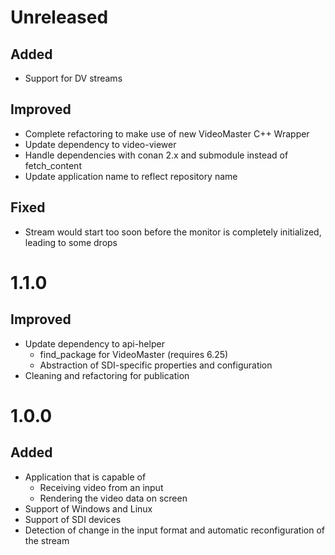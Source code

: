 # Unreleased

## Added

- Support for DV streams

## Improved

- Complete refactoring to make use of new VideoMaster C++ Wrapper
- Update dependency to video-viewer
- Handle dependencies with conan 2.x and submodule instead of fetch_content
- Update application name to reflect repository name

## Fixed

- Stream would start too soon before the monitor is completely initialized, leading to some drops


# 1.1.0

## Improved

- Update dependency to api-helper
  - find_package for VideoMaster (requires 6.25)
  - Abstraction of SDI-specific properties and configuration
- Cleaning and refactoring for publication 

# 1.0.0

## Added

- Application that is capable of
  - Receiving video from an input
  - Rendering the video data on screen
- Support of Windows and Linux
- Support of SDI devices
- Detection of change in the input format and automatic reconfiguration of the stream
